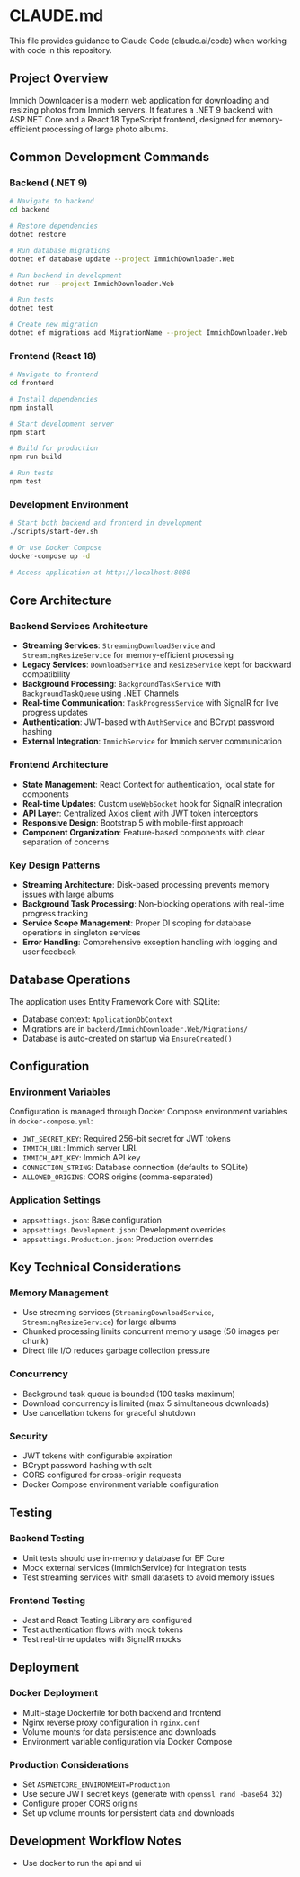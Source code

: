# CLAUDE.md

This file provides guidance to Claude Code (claude.ai/code) when working with code in this repository.

## Project Overview

Immich Downloader is a modern web application for downloading and resizing photos from Immich servers. It features a .NET 9 backend with ASP.NET Core and a React 18 TypeScript frontend, designed for memory-efficient processing of large photo albums.

## Common Development Commands

### Backend (.NET 9)
```bash
# Navigate to backend
cd backend

# Restore dependencies
dotnet restore

# Run database migrations
dotnet ef database update --project ImmichDownloader.Web

# Run backend in development
dotnet run --project ImmichDownloader.Web

# Run tests
dotnet test

# Create new migration
dotnet ef migrations add MigrationName --project ImmichDownloader.Web
```

### Frontend (React 18)
```bash
# Navigate to frontend
cd frontend

# Install dependencies
npm install

# Start development server
npm start

# Build for production
npm run build

# Run tests
npm test
```

### Development Environment
```bash
# Start both backend and frontend in development
./scripts/start-dev.sh

# Or use Docker Compose
docker-compose up -d

# Access application at http://localhost:8080
```

## Core Architecture

### Backend Services Architecture
- **Streaming Services**: `StreamingDownloadService` and `StreamingResizeService` for memory-efficient processing
- **Legacy Services**: `DownloadService` and `ResizeService` kept for backward compatibility
- **Background Processing**: `BackgroundTaskService` with `BackgroundTaskQueue` using .NET Channels
- **Real-time Communication**: `TaskProgressService` with SignalR for live progress updates
- **Authentication**: JWT-based with `AuthService` and BCrypt password hashing
- **External Integration**: `ImmichService` for Immich server communication

### Frontend Architecture
- **State Management**: React Context for authentication, local state for components
- **Real-time Updates**: Custom `useWebSocket` hook for SignalR integration
- **API Layer**: Centralized Axios client with JWT token interceptors
- **Responsive Design**: Bootstrap 5 with mobile-first approach
- **Component Organization**: Feature-based components with clear separation of concerns

### Key Design Patterns
- **Streaming Architecture**: Disk-based processing prevents memory issues with large albums
- **Background Task Processing**: Non-blocking operations with real-time progress tracking
- **Service Scope Management**: Proper DI scoping for database operations in singleton services
- **Error Handling**: Comprehensive exception handling with logging and user feedback

## Database Operations

The application uses Entity Framework Core with SQLite:
- Database context: `ApplicationDbContext`
- Migrations are in `backend/ImmichDownloader.Web/Migrations/`
- Database is auto-created on startup via `EnsureCreated()`

## Configuration

### Environment Variables
Configuration is managed through Docker Compose environment variables in `docker-compose.yml`:
- `JWT_SECRET_KEY`: Required 256-bit secret for JWT tokens
- `IMMICH_URL`: Immich server URL  
- `IMMICH_API_KEY`: Immich API key
- `CONNECTION_STRING`: Database connection (defaults to SQLite)
- `ALLOWED_ORIGINS`: CORS origins (comma-separated)

### Application Settings
- `appsettings.json`: Base configuration
- `appsettings.Development.json`: Development overrides
- `appsettings.Production.json`: Production overrides

## Key Technical Considerations

### Memory Management
- Use streaming services (`StreamingDownloadService`, `StreamingResizeService`) for large albums
- Chunked processing limits concurrent memory usage (50 images per chunk)
- Direct file I/O reduces garbage collection pressure

### Concurrency
- Background task queue is bounded (100 tasks maximum)
- Download concurrency is limited (max 5 simultaneous downloads)
- Use cancellation tokens for graceful shutdown

### Security
- JWT tokens with configurable expiration
- BCrypt password hashing with salt
- CORS configured for cross-origin requests
- Docker Compose environment variable configuration

## Testing

### Backend Testing
- Unit tests should use in-memory database for EF Core
- Mock external services (ImmichService) for integration tests
- Test streaming services with small datasets to avoid memory issues

### Frontend Testing
- Jest and React Testing Library are configured
- Test authentication flows with mock tokens
- Test real-time updates with SignalR mocks

## Deployment

### Docker Deployment
- Multi-stage Dockerfile for both backend and frontend
- Nginx reverse proxy configuration in `nginx.conf`
- Volume mounts for data persistence and downloads
- Environment variable configuration via Docker Compose

### Production Considerations
- Set `ASPNETCORE_ENVIRONMENT=Production`
- Use secure JWT secret keys (generate with `openssl rand -base64 32`)
- Configure proper CORS origins
- Set up volume mounts for persistent data and downloads

## Development Workflow Notes
- Use docker to run the api and ui